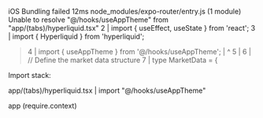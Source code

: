 iOS Bundling failed 12ms node_modules/expo-router/entry.js (1 module)
Unable to resolve "@/hooks/useAppTheme" from "app/(tabs)/hyperliquid.tsx"
  2 | import { useEffect, useState } from 'react';
  3 | import { Hyperliquid } from 'hyperliquid';
> 4 | import { useAppTheme } from '@/hooks/useAppTheme';
    |                              ^
  5 |
  6 | // Define the market data structure
  7 | type MarketData = {

Import stack:

 app/(tabs)/hyperliquid.tsx
 | import "@/hooks/useAppTheme"

 app (require.context)

 